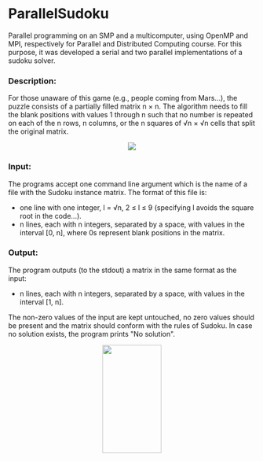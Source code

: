 # ParallelSudoku

Parallel programming on an SMP and a multicomputer, using OpenMP and MPI, respectively for Parallel and Distributed Computing course.
For this purpose, it was developed a serial and two parallel implementations of a sudoku solver.

### Description:
For those unaware of this game (e.g., people coming from Mars...), the puzzle consists of a partially filled
matrix n × n. The algorithm needs to fill the blank positions with values 1 through n
such that no number is repeated on each of the n rows, n columns, or the n squares of
√n × √n cells that split the original matrix.

<p align="center">
  <img src="https://i.imgur.com/OXfL9Gq.png">
</p>

### Input:
The programs accept one command line argument which is the name of a file with the Sudoku instance matrix. 
The format of this file is:
- one line with one integer, l = √n, 2 ≤ l ≤ 9 (specifying l avoids the square root in the code...).
- n lines, each with n integers, separated by a space, with values in the interval [0, n],
where 0s represent blank positions in the matrix.

### Output:
The program outputs (to the stdout) a matrix in the same format as the input:
- n lines, each with n integers, separated by a space, with values in the interval [1, n].

The non-zero values of the input are kept untouched, no zero values should be
present and the matrix should conform with the rules of Sudoku.
In case no solution exists, the program prints "No solution".

<p align="center">
  <img src="https://i.imgur.com/rjxcZSj.png" width="120" height="220">
</p>
